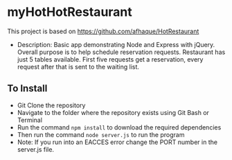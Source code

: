 # myHotHotRestaurant

This project is based on https://github.com/afhaque/HotRestaurant

* Description: Basic app demonstrating Node and Express with jQuery. Overall purpose is to help schedule reservation requests. Restaurant has just 5 tables available. First five requests get a reservation, every request after that is sent to the waiting list.

## To Install
* Git Clone the repository
* Navigate to the folder where the repository exists using Git Bash or Terminal
* Run the command `npm install` to download the required dependencies
* Then run the command `node server.js` to run the program
* Note: If you run into an EACCES error change the PORT number in the server.js file.